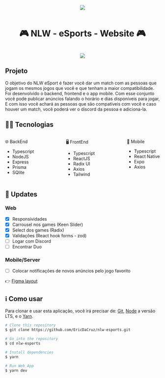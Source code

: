 <div style="text-align: center" align="center">
    <img src="https://imgur.com/TPIEcFI.png" align="center" />
</div>
<br />
<h1 style="text-align: center" align="center">🎮 NLW - eSports - Website 🎮</h1>
<br />

<div style="text-align: center" align="center">
    <img src="https://imgur.com/rhqQLzi.png" align="center" />
</div>


## Projeto
<p>
   O objetivo do NLW eSport é fazer você dar um match com as pessoas que jogam os mesmos jogos que você e que tenham a maior compatibilidade. Foi desenvolvido o backend, frontend e o app mobile. Com esse conjunto você pode publicar anúncios falando o horário e dias disponíveis para jogar, E com isso você achará as pessoas que são compatíveis com você e caso houver um match, você poderá ver o discord da pessoa e adiciona-la.
</p>


## 👨‍💻 Tecnologias
<div style="display:flex; justify-content:space-between;margin-top:20px">
    <div>
        <p>🌐 BackEnd</p>
        <ul>
            <li>Typescript</li>
            <li>NodeJS</li>
            <li>Express</li>
            <li>Prisma</li>
            <li>SQlite</li>
        </ul>
    </div>
    <div>
        <p>🖥️ FrontEnd</p>
        <ul>
            <li>Typescript</li>
            <li>ReactJS</li>
            <li>Radix UI</li>
            <li>Axios</li>
            <li>Tailwind</li>
        </ul>
    </div>
    <div>
        <p>📱 Mobile</p>
        <ul>
            <li>Typescript</li>
            <li>React Native</li>
            <li>Expo</li>
            <li>Axios</li>
        </ul>
    </div>
</div>

## 📌 Updates

### Web

- [x]  Responsividades
- [x]  Carrousel nos games (Keen Slider)
- [x]  Select dos games (Radix)
- [x]  Validações (React hook forms - zod)
- [ ]  Logar com Discord
- [ ]  Encontrar Duo

### Mobile/Server

- [ ]  Colocar notificações de novos anúncios pelo jogo favorito

<p>👉 <a href="https://www.figma.com/file/r4ClAZfvQGaZC6GIgzgilV/NLW-eSports-(Community)?node-id=0%3A1"> Figma layout </a></p>


## ℹ️ Como usar
<p>Para clonar e usar esta aplicação, você irá precisar de: <a href="https://git-scm.com/">Git</a>, <a href="https://nodejs.org/en/">Node</a> a versão LTS, e o <a href="https://yarnpkg.com/">Yarn</a>.</p>

```bash
# Clone this repository
$ git clone https://github.com/EricDaCruz/nlw-esports.git

# Go into the repository
$ cd nlw-esports

# Install dependencies
$ yarn

# Run Web App
$ yarn dev
```

